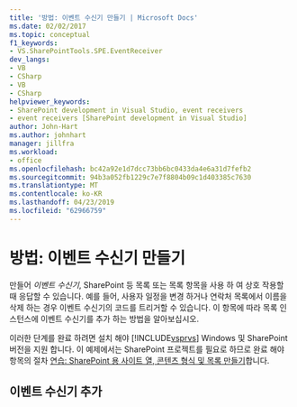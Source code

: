 ```yaml
---
title: '방법: 이벤트 수신기 만들기 | Microsoft Docs'
ms.date: 02/02/2017
ms.topic: conceptual
f1_keywords:
- VS.SharePointTools.SPE.EventReceiver
dev_langs:
- VB
- CSharp
- VB
- CSharp
helpviewer_keywords:
- SharePoint development in Visual Studio, event receivers
- event receivers [SharePoint development in Visual Studio]
author: John-Hart
ms.author: johnhart
manager: jillfra
ms.workload:
- office
ms.openlocfilehash: bc42a92e1d7dcc73bb6bc0433da4e6a31d7fefb2
ms.sourcegitcommit: 94b3a052fb1229c7e7f8804b09c1d403385c7630
ms.translationtype: MT
ms.contentlocale: ko-KR
ms.lasthandoff: 04/23/2019
ms.locfileid: "62966759"
---
```

# <a name="how-to-create-an-event-receiver"></a>방법: 이벤트 수신기 만들기
  만들어 *이벤트 수신기*, SharePoint 등 목록 또는 목록 항목을 사용 하 여 상호 작용할 때 응답할 수 있습니다. 예를 들어, 사용자 일정을 변경 하거나 연락처 목록에서 이름을 삭제 하는 경우 이벤트 수신기의 코드를 트리거할 수 있습니다. 이 항목에 따라 목록 인스턴스에 이벤트 수신기를 추가 하는 방법을 알아보십시오.

 이러한 단계를 완료 하려면 설치 해야 [!INCLUDE[vsprvs](../sharepoint/includes/vsprvs-md.md)] Windows 및 SharePoint 버전을 지원 합니다. 이 예제에서는 SharePoint 프로젝트를 필요로 하므로 완료 해야 항목의 절차 [연습: SharePoint 용 사이트 열, 콘텐츠 형식 및 목록 만들기](../sharepoint/walkthrough-create-a-site-column-content-type-and-list-for-sharepoint.md)합니다.

## <a name="adding-an-event-receiver"></a>이벤트 수신기 추가
 만든 프로젝트 [연습: SharePoint 용 사이트 열, 콘텐츠 형식 및 목록 만들기](../sharepoint/walkthrough-create-a-site-column-content-type-and-list-for-sharepoint.md) 사용자 지정 사이트 열, 사용자 지정 목록 및 콘텐츠 형식을 포함 합니다. 다음 절차에서는 SharePoint 목록 등에서 발생 하는 이벤트를 처리 하는 방법을 보여 주는 목록 인스턴스에 (이벤트 수신기) 간단한 이벤트 처리기를 추가 하 여이 프로젝트를 확장 하겠습니다.

#### <a name="to-add-an-event-receiver-to-the-list-instance"></a>목록 인스턴스에 이벤트 수신기를 추가 하려면

1. 만든 프로젝트를 열고 [연습: SharePoint 용 사이트 열, 콘텐츠 형식 및 목록 만들기](../sharepoint/walkthrough-create-a-site-column-content-type-and-list-for-sharepoint.md)합니다.

2. **솔루션 탐색기**, 이름으로 지정 된 SharePoint 프로젝트 노드를 선택 **클리닉**합니다.

3. 메뉴 모음에서 **프로젝트** > **새 항목 추가**를 선택합니다.

4. 준 **Visual C#** 또는 **Visual Basic**를 확장 합니다 **SharePoint** 노드를 선택한 후는 **2010** 항목입니다.

5. 에 **템플릿** 창 선택 **이벤트 수신기**, 이름을 **TestEventReceiver1**를 선택한 후는 **확인** 단추입니다.

     합니다 **SharePoint 사용자 지정 마법사** 나타납니다.

6. 에 **이벤트 수신기 유형을 선택 하십시오?** 목록에서 선택 **목록 항목 이벤트**합니다.

7. 에 **이벤트 소스를 사용할 항목을?** 목록에서 선택 **환자 (Clinic\Patients)** 합니다.

8. 에 **다음 이벤트를 처리할** 목록 옆에 확인란을 선택 합니다 **항목이 추가 되었습니다**를 선택한 후는 **완료** 단추.

     새 이벤트 수신기에 대 한 코드 파일 이라고 하는 단일 메서드를 포함 `ItemAdded`합니다. 다음 단계에서는 모든 연락처 이름이 Scott Brown 기본적으로 지정 됩니다 있도록이 방법으로 코드를 추가할 수 있습니다.

9. 기존 바꿉니다 `ItemAdded` 메서드를 다음 코드를 선택한 후 합니다 **F5** 키:

     [!code-csharp[SP_EventReceiver#1](../sharepoint/codesnippet/CSharp/CustomField1/TestEventReceiver1/TestEventReceiver1.cs#1)]
     [!code-vb[SP_EventReceiver#1](../sharepoint/codesnippet/VisualBasic/CustomField1_VB/EventReceiver1/EventReceiver1.vb#1)]

     코드 실행 및 SharePoint 사이트가 웹 브라우저에 나타납니다.

10. 빠른 실행 모음에서 선택 합니다 **환자** 링크를 선택한 다음는 **새 항목 추가** 링크 합니다.

     새 항목에 대 한 항목 양식이 열립니다.

11. 데이터 필드에 입력 한 다음 선택 합니다 **저장** 단추입니다.

     선택한 후는 **저장** 단추를 **환자 이름** Scott Brown 이름 열을 자동으로 업데이트 합니다.

## <a name="see-also"></a>참고자료

- [SharePoint 솔루션 개발](../sharepoint/developing-sharepoint-solutions.md)